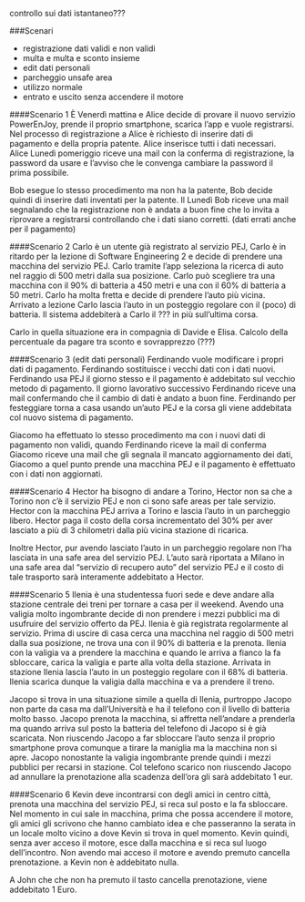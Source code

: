 controllo sui dati istantaneo???


###Scenari
* registrazione dati validi e non validi
* multa e multa e sconto insieme
* edit dati personali
* parcheggio unsafe area
* utilizzo normale
* entrato e uscito senza accendere il motore


####Scenario 1
È Venerdì mattina e Alice decide di provare il nuovo servizio PowerEnJoy, prende il proprio smartphone, scarica l’app e vuole registrarsi. Nel processo di registrazione a Alice è richiesto di inserire dati di pagamento e della propria patente. Alice inserisce tutti i dati necessari. Alice Lunedì pomeriggio riceve una mail con la conferma di registrazione, la password da usare e l’avviso che le convenga cambiare la password il prima possibile.

Bob esegue lo stesso procedimento ma non ha la patente, Bob decide quindi di inserire dati inventati per la patente. Il Lunedì Bob riceve una mail segnalando che la registrazione non è andata a buon fine che lo invita a riprovare a registrarsi controllando che i dati siano corretti. (dati errati anche per il pagamento)


####Scenario 2
Carlo è un utente già registrato al servizio PEJ, Carlo è in ritardo per la lezione di Software Engineering 2 e decide di prendere una macchina del servizio PEJ. Carlo tramite l’app seleziona la ricerca di auto nel raggio di 500 metri dalla sua posizione. Carlo può scegliere tra una macchina con il 90% di batteria a 450 metri e una con il 60% di batteria a 50 metri. Carlo ha molta fretta e decide di prendere l’auto più vicina. Arrivato a lezione Carlo lascia l’auto in un posteggio regolare con il (poco) di batteria.
Il sistema addebiterà a Carlo il ??? in più sull’ultima corsa.

Carlo in quella situazione era in compagnia di Davide e Elisa. Calcolo della percentuale da pagare tra sconto e sovrapprezzo (???)


####Scenario 3 (edit dati personali)
Ferdinando vuole modificare i propri dati di pagamento. Ferdinando sostituisce i vecchi dati con i dati nuovi. Ferdinando usa PEJ il giorno stesso e il pagamento è addebitato sul vecchio metodo di pagamento. Il giorno lavorativo successivo Ferdinando riceve una mail confermando che il cambio di dati è andato a buon fine. Ferdinando per festeggiare torna a casa usando un’auto PEJ e la corsa gli viene addebitata col nuovo sistema di pagamento.

Giacomo ha effettuato lo stesso procedimento ma con i nuovi dati di pagamento non validi, quando Ferdinando riceve la mail di conferma Giacomo riceve una mail che gli segnala il mancato aggiornamento dei dati, Giacomo a quel punto prende una macchina PEJ e il pagamento è effettuato con i dati non aggiornati.

####Scenario 4
Hector ha bisogno di andare a Torino, Hector non sa che a Torino non c’è il servizio PEJ e non ci sono safe areas per tale servizio. Hector con la macchina PEJ arriva a Torino e lascia l’auto in un parcheggio libero. Hector paga il costo della corsa incrementato del 30% per aver lasciato a più di 3 chilometri dalla più vicina stazione di ricarica.

Inoltre Hector, pur avendo lasciato l’auto in un parcheggio regolare non l’ha lasciata in una safe area del servizio PEJ. L’auto sarà riportata a Milano in una safe area dal “servizio di recupero auto” del servizio PEJ e il costo di tale trasporto sarà interamente addebitato a Hector.


####Scenario 5
Ilenia è una studentessa fuori sede e deve andare alla stazione centrale dei treni per tornare a casa per il weekend. Avendo una valigia molto ingombrante decide di non prendere i mezzi pubblici ma di usufruire del servizio offerto da PEJ. Ilenia è già registrata regolarmente al servizio.
Prima di uscire di casa cerca una macchina nel raggio di 500 metri dalla sua posizione, ne trova una con il 90% di batteria e la prenota. Ilenia con la valigia va a prendere la macchina e quando le arriva a fianco la fa sbloccare, carica la valigia e parte alla volta della stazione. Arrivata in stazione Ilenia lascia l’auto in un posteggio regolare con il 68% di batteria. Ilenia scarica dunque la valigia dalla macchina e va a prendere il treno.

Jacopo si trova in una situazione simile a quella di Ilenia, purtroppo Jacopo non parte da casa ma dall’Università e ha il telefono con il livello di batteria molto basso. Jacopo prenota la macchina, si affretta nell’andare a prenderla ma quando arriva sul posto la batteria del telefono di Jacopo si è già scaricata. Non riuscendo Jacopo a far sbloccare l’auto senza il proprio smartphone prova comunque a tirare la maniglia ma la macchina non si apre. Jacopo nonostante la valigia ingombrante prende quindi i mezzi pubblici per recarsi in stazione. Col telefono scarico non riuscendo Jacopo ad annullare la prenotazione alla scadenza dell’ora gli sarà addebitato 1 eur.


####Scenario 6
Kevin deve incontrarsi con degli amici in centro città, prenota una macchina del servizio PEJ, si reca sul posto e la fa sbloccare. Nel momento in cui sale in macchina, prima che possa accendere il motore, gli amici gli scrivono che hanno cambiato idea e che passeranno la serata in un locale molto vicino a dove Kevin si trova in quel momento. Kevin quindi, senza aver acceso il motore, esce dalla macchina e si reca sul luogo dell’incontro. Non avendo mai acceso il motore e avendo premuto cancella prenotazione. a Kevin non è addebitato nulla.

A John che che non ha premuto il tasto cancella prenotazione, viene addebitato 1 Euro.
